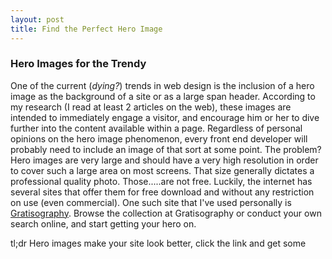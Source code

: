 ```yaml
---
layout: post
title: Find the Perfect Hero Image
---
```


### Hero Images for the Trendy

One of the current (_dying?_) trends in web design is the inclusion of a hero image as the background of a site or as a large span header. According to my research (I read at least 2 articles on the web), these images are intended to immediately engage a visitor, and encourage him or her to dive further into the content available within a page. Regardless of personal opinions on the hero image phenomenon, every front end developer will probably need to include an image of that sort at some point. The problem? Hero images are very large and should have a very high resolution in order to cover such a large area on most screens. That size generally dictates a professional quality photo. Those.....are not free. Luckily, the internet has several sites that offer them for free download and without any restriction on use (even commercial). One such site that I've used personally is [Gratisography](http://www.gratisography.com/#0). Browse the collection at Gratisography or conduct your own search online, and start getting your hero on.

tl;dr Hero images make your site look better, click the link and get some
